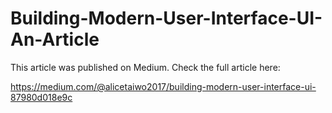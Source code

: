 # Building-Modern-User-Interface-UI-An-Article

This article was published on Medium. Check the full article here: 

https://medium.com/@alicetaiwo2017/building-modern-user-interface-ui-87980d018e9c
